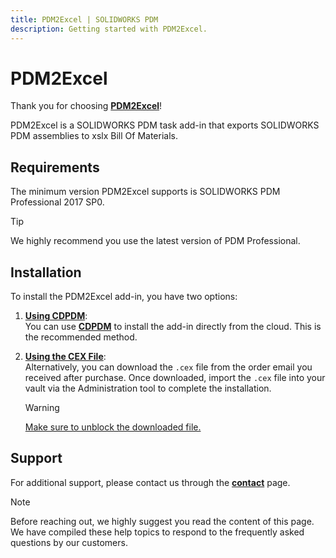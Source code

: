 ```yaml
---
title: PDM2Excel | SOLIDWORKS PDM
description: Getting started with PDM2Excel.
---
```

# PDM2Excel

Thank you for choosing **[PDM2Excel](https://bluebyte.biz/product/pdm2excel/)**!

PDM2Excel is a SOLIDWORKS PDM task add-in that exports SOLIDWORKS PDM assemblies to xslx Bill Of Materials. 

## Requirements

The minimum version PDM2Excel supports is SOLIDWORKS PDM Professional 2017 SP0.  
> [!Tip]
> We highly recommend you use the latest version of PDM Professional.

## Installation

To install the PDM2Excel add-in, you have two options:

1. **[Using CDPDM](/src/updateaddinswithcdpdm.html)**:  
   You can use **[CDPDM](/src/cdpdm.html)** to install the add-in directly from the cloud. This is the recommended method.

2. **[Using the CEX File](/src/installingpdmaddins.html)**:  
   Alternatively, you can download the `.cex` file from the order email you received after purchase. Once downloaded, import the `.cex` file into your vault via the Administration tool to complete the installation. 
   > [!Warning]
   > [Make sure to unblock the downloaded file.](/src/pdmqa.html)

## Support

For additional support, please contact us through the **[contact](https://bluebyte.biz/contact/)** page.

> [!Note]
> Before reaching out, we highly suggest you read the content of this page. We have compiled these help topics to respond to the frequently asked questions by our customers.

<script
  src='https://cdn.jotfor.ms/agent/embedjs/0196efe63b1f79818c409ffed296766d11af/embed.js?skipWelcome=1&maximizable=1'>
</script>